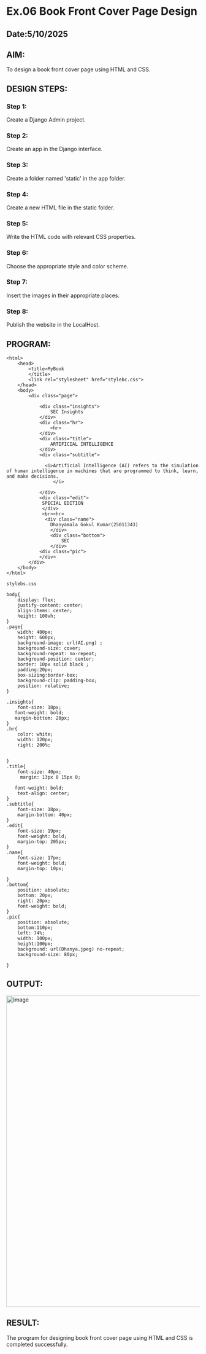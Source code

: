 # Ex.06 Book Front Cover Page Design
## Date:5/10/2025

## AIM:
To design a book front cover page using HTML and CSS.

## DESIGN STEPS:

### Step 1:
Create a Django Admin project.

### Step 2:
Create an app in the Django interface.

### Step 3:
Create a folder named 'static' in the app folder.

### Step 4:
Create a new HTML file in the static folder.

### Step 5:
Write the HTML code with relevant CSS properties.

### Step 6:
Choose the appropriate style and color scheme.

### Step 7:
Insert the images in their appropriate places.

### Step 8:
Publish the website in the LocalHost.

## PROGRAM:
```
<html>
    <head>
        <title>MyBook
        </title>
        <link rel="stylesheet" href="stylebc.css">
    </head>
    <body>
        <div class="page">
            
            <div class="insights">
                SEC Insights
            </div>
            <div class="hr">
                <hr>
            </div>
            <div class="title">
                ARTIFICIAL INTELLIGENCE                
            </div>
            <div class="subtitle">
              
              <i>Artificial Intelligence (AI) refers to the simulation of human intelligence in machines that are programmed to think, learn, and make decisions.
                 </i>
              
            </div>
            <div class="edit">
             SPECIAL EDITION
             </div>
             <br><hr>
              <div class="name">
                Dhanyamala Gokul Kumar(25011343)
                </div>
                <div class="bottom">
                    SEC
                </div>
            <div class="pic">
            </div> 
        </div>
    </body>
</html>

stylebs.css

body{
    display: flex;
    justify-content: center;
    align-items: center;
    height: 100vh;
}
.page{
    width: 400px;
    height: 600px;
    background-image: url(AI.png) ;
    background-size: cover;
    background-repeat: no-repeat;
    background-position: center;
    border: 10px solid black ;
    padding:20px;
    box-sizing:border-box;
    background-clip: padding-box;
    position: relative;
}

.insights{
    font-size: 18px;
   font-weight: bold;
   margin-bottom: 20px;
}
.hr{
    color: white;
    width: 120px;
    right: 200%;
    

}
.title{
    font-size: 40px;
     margin: 13px 0 15px 0;
    
   font-weight: bold;
    text-align: center;
}
.subtitle{
    font-size: 18px;
    margin-bottom: 40px;
}
.edit{
    font-size: 19px;
    font-weight: bold;
    margin-top: 205px;
}
.name{
    font-size: 17px;
    font-weight: bold;
    margin-top: 10px;
   
}
.bottom{
    position: absolute;
    bottom: 20px;
    right: 20px;
    font-weight: bold;
}
.pic{
    position: absolute;
    bottom:110px;
    left: 74%;
    width: 100px;
    height:100px;
    background: url(Dhanya.jpeg) no-repeat;
    background-size: 80px;

}
```
## OUTPUT:
<img width="539" height="811" alt="image" src="https://github.com/user-attachments/assets/46652f5e-4860-4f10-8053-18b2a14c002a" />


## RESULT:
The program for designing book front cover page using HTML and CSS is completed successfully.
